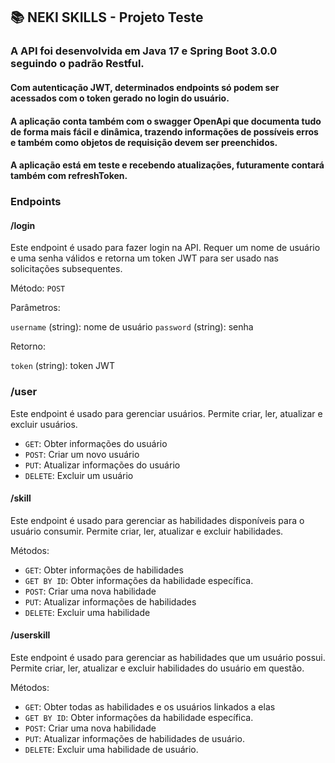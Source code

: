 ## 📚 NEKI SKILLS - Projeto Teste 

### A API foi desenvolvida em Java 17 e Spring Boot 3.0.0 seguindo o padrão Restful.

#### Com autenticação JWT, determinados endpoints só podem ser acessados com o token gerado no login do usuário. 

#### A aplicação conta também com o swagger OpenApi que documenta tudo de forma mais fácil e dinâmica, trazendo informações de possíveis erros e também como objetos de requisição devem ser preenchidos. 

#### A aplicação está em teste e recebendo atualizações, futuramente contará também com refreshToken.

### Endpoints

#### /login
Este endpoint é usado para fazer login na API. Requer um nome de usuário e uma senha válidos e retorna um token JWT para ser usado nas solicitações subsequentes.

Método: `POST`

Parâmetros:

`username` (string): nome de usuário
`password` (string): senha

Retorno:

`token` (string): token JWT


### /user

Este endpoint é usado para gerenciar usuários. Permite criar, ler, atualizar e excluir usuários.

- `GET`: Obter informações do usuário
- `POST`: Criar um novo usuário
- `PUT`: Atualizar informações do usuário
- `DELETE`: Excluir um usuário


#### /skill
Este endpoint é usado para gerenciar as habilidades disponíveis para o usuário consumir. Permite criar, ler, atualizar e excluir habilidades.

Métodos:

- `GET`: Obter informações de habilidades
- `GET BY ID`: Obter informações da habilidade específica. 
- `POST`: Criar uma nova habilidade
- `PUT`: Atualizar informações de habilidades
- `DELETE`: Excluir uma habilidade


#### /userskill
Este endpoint é usado para gerenciar as habilidades que um usuário possui. Permite criar, ler, atualizar e excluir habilidades do usuário em questão. 

Métodos: 

- `GET`: Obter todas as habilidades e os usuários linkados a elas 
- `GET BY ID`: Obter informações da habilidade específica. 
- `POST`: Criar uma nova habilidade
- `PUT`: Atualizar informações de habilidades de usuário.
- `DELETE`: Excluir uma habilidade de usuário. 
